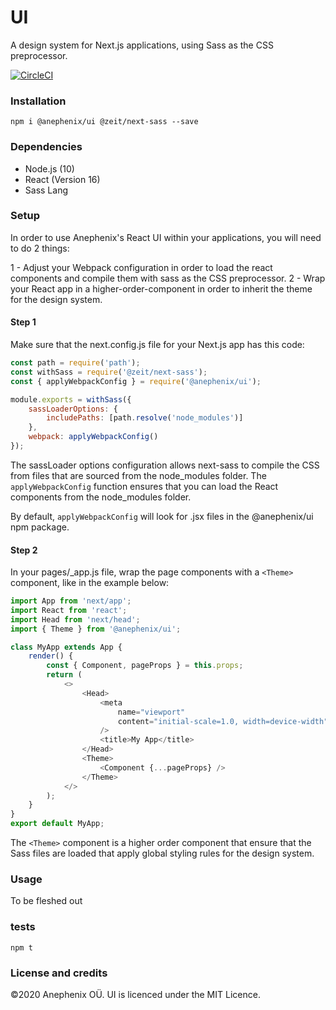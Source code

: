 # UI

A design system for Next.js applications, using Sass as the CSS preprocessor.

[![CircleCI](https://circleci.com/gh/anephenix/ui.svg?style=shield)](https://circleci.com/gh/anephenix/ui)

### Installation

```
npm i @anephenix/ui @zeit/next-sass --save
```

### Dependencies

-   Node.js (10)
-   React (Version 16)
-   Sass Lang

### Setup

In order to use Anephenix's React UI within your applications, you will need to do 2 things:

1 - Adjust your Webpack configuration in order to load the react components and compile them with sass as the CSS preprocessor.
2 - Wrap your React app in a higher-order-component in order to inherit the theme for the design system.

#### Step 1

Make sure that the next.config.js file for your Next.js app has this code:

```javascript
const path = require('path');
const withSass = require('@zeit/next-sass');
const { applyWebpackConfig } = require('@anephenix/ui');

module.exports = withSass({
    sassLoaderOptions: {
        includePaths: [path.resolve('node_modules')]
    },
    webpack: applyWebpackConfig()
});
```

The sassLoader options configuration allows next-sass to compile the CSS from files that are sourced from the node_modules folder.
The `applyWebpackConfig` function ensures that you can load the React components from the node_modules folder.

By default, `applyWebpackConfig` will look for .jsx files in the @anephenix/ui npm package.

#### Step 2

In your pages/\_app.js file, wrap the page components with a `<Theme>` component, like in the example below:

```javascript
import App from 'next/app';
import React from 'react';
import Head from 'next/head';
import { Theme } from '@anephenix/ui';

class MyApp extends App {
    render() {
        const { Component, pageProps } = this.props;
        return (
            <>
                <Head>
                    <meta
                        name="viewport"
                        content="initial-scale=1.0, width=device-width"
                    />
                    <title>My App</title>
                </Head>
                <Theme>
                    <Component {...pageProps} />
                </Theme>
            </>
        );
    }
}
export default MyApp;
```

The `<Theme>` component is a higher order component that ensure that the Sass files are loaded that apply global styling rules for the design system.

### Usage

To be fleshed out

### tests

```
npm t
```

### License and credits

&copy;2020 Anephenix OÜ. UI is licenced under the MIT Licence.
